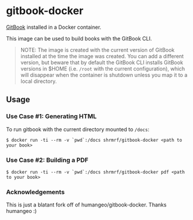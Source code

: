 # gitbook-docker

[GitBook](https://github.com/GitbookIO/gitbook) installed in a Docker container.

This image can be used to build books with the GitBook CLI.

> NOTE: The image is created with the current version of GitBook installed at the time the image was created. You can add a different version, but beware that by default the GitBook CLI installs GitBook versions in $HOME (i.e. `/root` with the current configuration), which will disappear when the container is shutdown unless you map it to a local directory.


## Usage

### Use Case #1: Generating HTML

To run gitbook with the current directory mounted to `/docs`:

    $ docker run -ti --rm -v `pwd`:/docs shrmrf/gitbook-docker <path to your book>


### Use Case #2: Building a PDF

    $ docker run -ti --rm -v `pwd`:/docs shrmrf/gitbook-docker pdf <path to your book>

### Acknowledgements
This is just a blatant fork off of humangeo/gitbook-docker. Thanks humangeo :)
